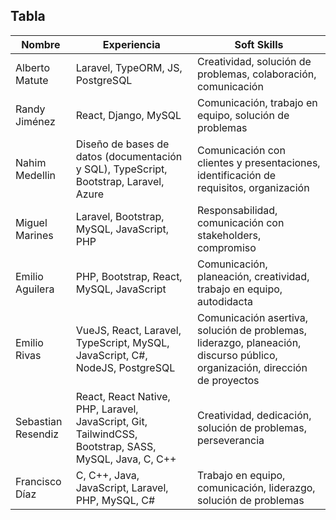 ## Tabla

| Nombre | Experiencia | Soft Skills |
| ------ | ----------- | ----------- |
| Alberto Matute | Laravel, TypeORM, JS, PostgreSQL | Creatividad, solución de problemas, colaboración, comunicación |
| Randy Jiménez | React, Django, MySQL | Comunicación, trabajo en equipo, solución de problemas |
| Nahim Medellin | Diseño de bases de datos (documentación y SQL), TypeScript, Bootstrap, Laravel, Azure | Comunicación con clientes y presentaciones, identificación de requisitos, organización |
| Miguel Marines | Laravel, Bootstrap, MySQL, JavaScript, PHP | Responsabilidad, comunicación con stakeholders, compromiso |
| Emilio Aguilera | PHP, Bootstrap, React, MySQL, JavaScript | Comunicación, planeación, creatividad, trabajo en equipo, autodidacta |
| Emilio Rivas | VueJS, React, Laravel, TypeScript, MySQL, JavaScript, C#, NodeJS, PostgreSQL | Comunicación asertiva, solución de problemas, liderazgo, planeación, discurso público, organización, dirección de proyectos |
| Sebastian Resendiz | React, React Native, PHP, Laravel, JavaScript, Git, TailwindCSS, Bootstrap, SASS, MySQL, Java, C, C++ | Creatividad, dedicación, solución de problemas, perseverancia |
| Francisco Díaz | C, C++, Java, JavaScript, Laravel, PHP, MySQL, C# | Trabajo en equipo, comunicación, liderazgo, solución de problemas |